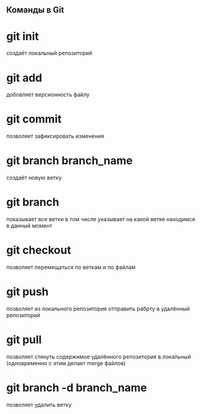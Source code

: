 ## Команды в Git

# git init
  создаёт локальный репозиторий

# git add 
  добовляет версионность файлу

# git commit
  позволяет зафиксировать изменения

# git branch branch_name
  создаёт новую ветку

# git branch 
  показывает все ветки в том числе указывает на какой ветке находимся в данный момент

# git checkout
  позволяет перемещаться по веткам и по файлам

# git push
  позволяет из локального репозитория отправить рабрту в удалённый репозиторий

# git pull
  позволяет стянуть содержимое удалённого репозитория в локальный (одновременно с этим делает merge файлов) 

# git branch -d branch_name
  позволяет удалить ветку